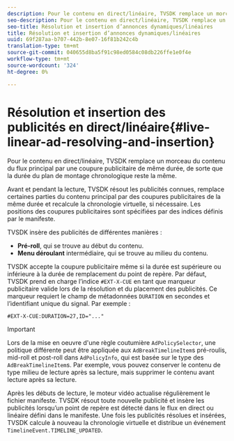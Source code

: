```yaml
---
description: Pour le contenu en direct/linéaire, TVSDK remplace un morceau du contenu du flux principal par une coupure publicitaire de même durée, de sorte que la durée du plan de montage chronologique reste la même.
seo-description: Pour le contenu en direct/linéaire, TVSDK remplace un morceau du contenu du flux principal par une coupure publicitaire de même durée, de sorte que la durée du plan de montage chronologique reste la même.
seo-title: Résolution et insertion d’annonces dynamiques/linéaires
title: Résolution et insertion d’annonces dynamiques/linéaires
uuid: 69f287aa-b707-442b-8e07-16f81b242c4b
translation-type: tm+mt
source-git-commit: 040655d8ba5f91c98ed0584c08db226ffe1e0f4e
workflow-type: tm+mt
source-wordcount: '324'
ht-degree: 0%

---
```



# Résolution et insertion des publicités en direct/linéaire{#live-linear-ad-resolving-and-insertion}

Pour le contenu en direct/linéaire, TVSDK remplace un morceau du contenu du flux principal par une coupure publicitaire de même durée, de sorte que la durée du plan de montage chronologique reste la même.

Avant et pendant la lecture, TVSDK résout les publicités connues, remplace certaines parties du contenu principal par des coupures publicitaires de la même durée et recalcule la chronologie virtuelle, si nécessaire. Les positions des coupures publicitaires sont spécifiées par des indices définis par le manifeste.

TVSDK insère des publicités de différentes manières :

* **Pré-roll**, qui se trouve au début du contenu.
* **Menu déroulant** intermédiaire, qui se trouve au milieu du contenu.

TVSDK accepte la coupure publicitaire même si la durée est supérieure ou inférieure à la durée de remplacement du point de repère. Par défaut, TVSDK prend en charge l’indice `#EXT-X-CUE` en tant que marqueur publicitaire valide lors de la résolution et du placement des publicités. Ce marqueur requiert le champ de métadonnées `DURATION` en secondes et l’identifiant unique du signal. Par exemple :

```
#EXT-X-CUE:DURATION=27,ID="..."
```

>[!IMPORTANT]
>
>Lors de la mise en oeuvre d&#39;une règle coutumière `AdPolicySelector`, une politique différente peut être appliquée aux `AdBreakTimelineItem`s pré-roulis, mid-roll et post-roll dans `AdPolicyInfo`, qui est basée sur le type des `AdBreakTimelineItem`s. Par exemple, vous pouvez conserver le contenu de type milieu de lecture après sa lecture, mais supprimer le contenu avant lecture après sa lecture.

Après les débuts de lecture, le moteur vidéo actualise régulièrement le fichier manifeste. TVSDK résout toute nouvelle publicité et insère les publicités lorsqu’un point de repère est détecté dans le flux en direct ou linéaire défini dans le manifeste. Une fois les publicités résolues et insérées, TVSDK calcule à nouveau la chronologie virtuelle et distribue un événement `TimelineEvent.TIMELINE_UPDATED`.
